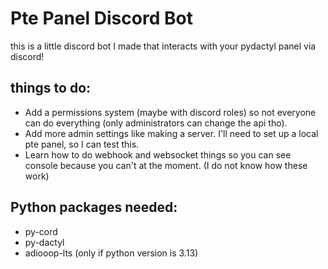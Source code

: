 # Pte Panel Discord Bot #

this is a little discord bot I made that interacts with your pydactyl panel via discord!

## things to do: ##
* Add a permissions system (maybe with discord roles) so not everyone can do everything (only administrators can change the api tho).
* Add more admin settings like making a server. I'll need to set up a local pte panel, so I can test this.
* Learn how to do webhook and websocket things so you can see console because you can't at the moment. (I do not know how these work)

## Python packages needed: ##
* py-cord
* py-dactyl
* adiooop-lts (only if python version is 3.13)